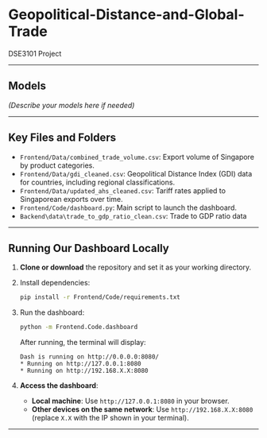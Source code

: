 # Geopolitical-Distance-and-Global-Trade  
DSE3101 Project  

---

## Models  
*(Describe your models here if needed)*  

---

## Key Files and Folders  
- `Frontend/Data/combined_trade_volume.csv`: Export volume of Singapore by product categories.  
- `Frontend/Data/gdi_cleaned.csv`: Geopolitical Distance Index (GDI) data for countries, including regional classifications.  
- `Frontend/Data/updated_ahs_cleaned.csv`: Tariff rates applied to Singaporean exports over time.  
- `Frontend/Code/dashboard.py`: Main script to launch the dashboard.  
- `Backend\data\trade_to_gdp_ratio_clean.csv`: Trade to GDP ratio data
---

## Running Our Dashboard Locally  

1. **Clone or download** the repository and set it as your working directory.  

2. Install dependencies:  
   ```bash  
   pip install -r Frontend/Code/requirements.txt  
   ```  

3. Run the dashboard:  
   ```bash  
   python -m Frontend.Code.dashboard  
   ```  

   After running, the terminal will display:  
   ```  
   Dash is running on http://0.0.0.0:8080/  
   * Running on http://127.0.0.1:8080  
   * Running on http://192.168.X.X:8080  
   ```  

4. **Access the dashboard**:  
   - **Local machine**: Use `http://127.0.0.1:8080` in your browser.  
   - **Other devices on the same network**: Use `http://192.168.X.X:8080` (replace `X.X` with the IP shown in your terminal).  

---
